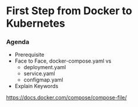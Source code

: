 # First Step from Docker to Kubernetes

### Agenda
* Prerequisite
* Face to Face, docker-compose.yaml vs
  * deployment.yaml
  * service.yaml
  * configmap.yaml
* Explain Keywords

https://docs.docker.com/compose/compose-file/
